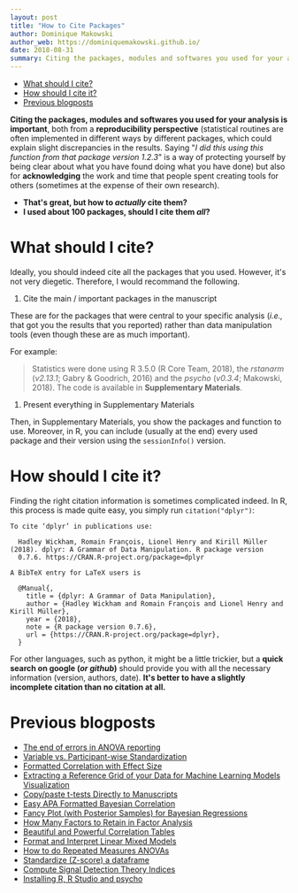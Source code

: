 ```yaml
---
layout: post
title: "How to Cite Packages"
author: Dominique Makowski
author_web: https://dominiquemakowski.github.io/
date: 2018-08-31
summary: Citing the packages, modules and softwares you used for your analysis is important.
---
```


-   [What should I cite?](#what-should-i-cite)
-   [How should I cite it?](#how-should-i-cite-it)
-   [Previous blogposts](#previous-blogposts)

**Citing the packages, modules and softwares you used for your analysis is important**, both from a **reproducibility perspective** (statistical routines are often implemented in different ways by different packages, which could explain slight discrepancies in the results. Saying "*I did this using this function from that package version 1.2.3*" is a way of protecting yourself by being clear about what you have found doing what you have done) but also for **acknowledging** the work and time that people spent creating tools for others (sometimes at the expense of their own research).

-   **That's great, but how to *actually* cite them?**
-   **I used about 100 packages, should I cite them *all*?**

What should I cite?
===================

Ideally, you should indeed cite all the packages that you used. However, it's not very diegetic. Therefore, I would recommand the following.

1.  Cite the main / important packages in the manuscript

These are for the packages that were central to your specific analysis (*i.e.,* that got you the results that you reported) rather than data manipulation tools (even though these are as much important).

For example:

> Statistics were done using R 3.5.0 (R Core Team, 2018), the *rstanarm* (*v2.13.1*; Gabry & Goodrich, 2016) and the *psycho* (*v0.3.4*; Makowski, 2018). The code is available in **Supplementary Materials**.

1.  Present everything in Supplementary Materials

Then, in Supplementary Materials, you show the packages and function to use. Moreover, in R, you can include (usually at the end) every used package and their version using the `sessionInfo()` version.

How should I cite it?
=====================

Finding the right citation information is sometimes complicated indeed. In R, this process is made quite easy, you simply run `citation("dplyr")`:

    To cite ‘dplyr’ in publications use:

      Hadley Wickham, Romain François, Lionel Henry and Kirill Müller (2018). dplyr: A Grammar of Data Manipulation. R package version
      0.7.6. https://CRAN.R-project.org/package=dplyr

    A BibTeX entry for LaTeX users is

      @Manual{,
        title = {dplyr: A Grammar of Data Manipulation},
        author = {Hadley Wickham and Romain François and Lionel Henry and Kirill Müller},
        year = {2018},
        note = {R package version 0.7.6},
        url = {https://CRAN.R-project.org/package=dplyr},
      }

For other languages, such as python, it might be a little trickier, but a **quick search on google (*or github*)** should provide you with all the necessary information (version, authors, date). **It's better to have a slightly incomplete citation than no citation at all.**

Previous blogposts
==================

-   [The end of errors in ANOVA reporting](https://neuropsychology.github.io/psycho.R/2018/07/20/analyze_anova.html)
-   [Variable vs. Participant-wise Standardization](https://neuropsychology.github.io/psycho.R/2018/07/14/standardize_grouped_df.html)
-   [Formatted Correlation with Effect Size](https://neuropsychology.github.io/psycho.R/2018/06/28/analyze_correlation.html)
-   [Extracting a Reference Grid of your Data for Machine Learning Models Visualization](https://neuropsychology.github.io/psycho.R/2018/06/25/refdata.html)
-   [Copy/paste t-tests Directly to Manuscripts](https://neuropsychology.github.io/psycho.R/2018/06/19/analyze_ttest.html)
-   [Easy APA Formatted Bayesian Correlation](https://neuropsychology.github.io/psycho.R/2018/06/11/bayesian_correlation.html)
-   [Fancy Plot (with Posterior Samples) for Bayesian Regressions](https://neuropsychology.github.io/psycho.R/2018/06/03/plot_bayesian_model.html)
-   [How Many Factors to Retain in Factor Analysis](https://neuropsychology.github.io/psycho.R/2018/05/24/n_factors.html)
-   [Beautiful and Powerful Correlation Tables](https://neuropsychology.github.io/psycho.R/2018/05/20/correlation.html)
-   [Format and Interpret Linear Mixed Models](https://neuropsychology.github.io/psycho.R/2018/05/10/interpret_mixed_models.html)
-   [How to do Repeated Measures ANOVAs](https://neuropsychology.github.io/psycho.R/2018/05/01/repeated_measure_anovas.html)
-   [Standardize (Z-score) a dataframe](https://neuropsychology.github.io/psycho.R/2018/03/29/standardize.html)
-   [Compute Signal Detection Theory Indices](https://neuropsychology.github.io/psycho.R/2018/03/29/SDT.html)
-   [Installing R, R Studio and psycho](https://neuropsychology.github.io/psycho.R/2018/03/21/installingR.html)
